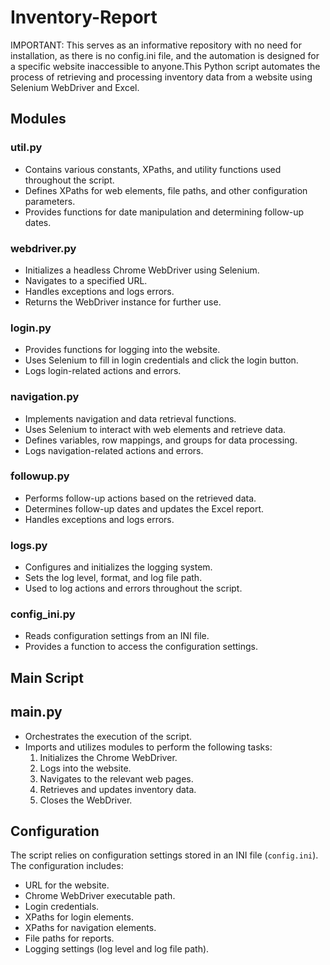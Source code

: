 # Inventory-Report

IMPORTANT: This serves as an informative repository with no need for installation, as there is no config.ini file, and the automation is designed for a specific website inaccessible to anyone.This Python script automates the process of retrieving and processing inventory data from a website using Selenium WebDriver and Excel.

## Modules

### util.py

- Contains various constants, XPaths, and utility functions used throughout the script.
- Defines XPaths for web elements, file paths, and other configuration parameters.
- Provides functions for date manipulation and determining follow-up dates.

### webdriver.py

- Initializes a headless Chrome WebDriver using Selenium.
- Navigates to a specified URL.
- Handles exceptions and logs errors.
- Returns the WebDriver instance for further use.

### login.py

- Provides functions for logging into the website.
- Uses Selenium to fill in login credentials and click the login button.
- Logs login-related actions and errors.

### navigation.py

- Implements navigation and data retrieval functions.
- Uses Selenium to interact with web elements and retrieve data.
- Defines variables, row mappings, and groups for data processing.
- Logs navigation-related actions and errors.

### followup.py

- Performs follow-up actions based on the retrieved data.
- Determines follow-up dates and updates the Excel report.
- Handles exceptions and logs errors.

### logs.py

- Configures and initializes the logging system.
- Sets the log level, format, and log file path.
- Used to log actions and errors throughout the script.

### config_ini.py

- Reads configuration settings from an INI file.
- Provides a function to access the configuration settings.

## Main Script

## main.py

- Orchestrates the execution of the script.
- Imports and utilizes modules to perform the following tasks:
  1. Initializes the Chrome WebDriver.
  2. Logs into the website.
  3. Navigates to the relevant web pages.
  4. Retrieves and updates inventory data.
  5. Closes the WebDriver.

## Configuration

The script relies on configuration settings stored in an INI file (`config.ini`). The configuration includes:

- URL for the website.
- Chrome WebDriver executable path.
- Login credentials.
- XPaths for login elements.
- XPaths for navigation elements.
- File paths for reports.
- Logging settings (log level and log file path).
